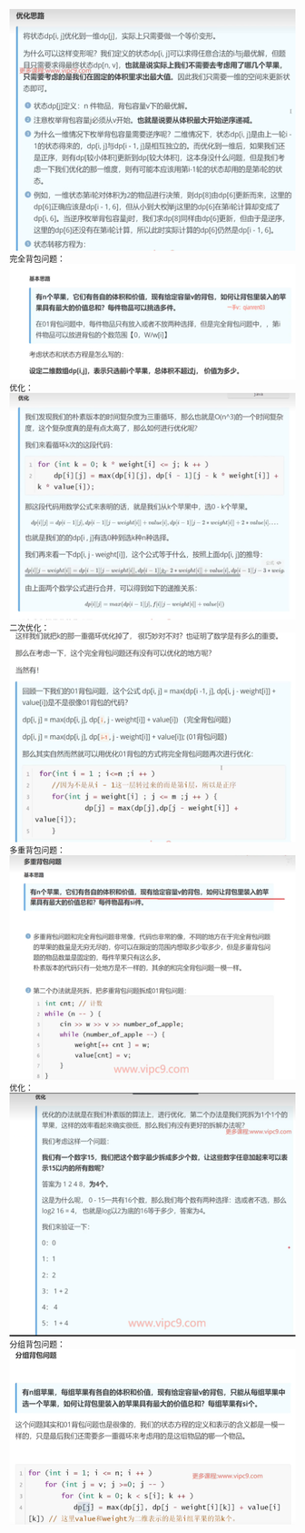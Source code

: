 ![img.png](image/img.png)
完全背包问题：![img.png](image/img1.png)
    优化：![img.png](image/img2.png)
    二次优化：![img.png](image/img3.png)
多重背包问题：![img.png](image/img4.png)
    优化：![img.png](image/img5.png)
分组背包问题：![img.png](image/img6.png)